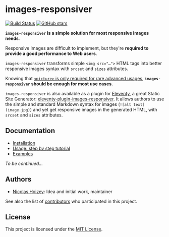 # images-responsiver

[![Build Status](https://travis-ci.org/nhoizey/images-responsiver.svg?branch=master)](https://travis-ci.org/nhoizey/images-responsiver)
[![GitHub stars](https://img.shields.io/github/stars/nhoizey/images-responsiver.svg?style=social)](https://github.com/nhoizey/images-responsiver/stargazers)

**`images-responsiver` is a simple solution for most responsive images needs**.

Responsive Images are difficult to implement, but they're **required to provide a good performance to Web users**.

`images-responsiver` transforms simple `<img src="…">` HTML tags into better responsive images syntax with `srcset` and `sizes` attributes.

Knowing that [`<picture>` is only required for rare advanced usages](https://cloudfour.com/thinks/dont-use-picture-most-of-the-time/), **`images-responsiver` should be enough for most use cases**.

`images-responsiver` is also available as a plugin for [Eleventy](https://www.11ty.dev/), a great Static Site Generator: [eleventy-plugin-images-responsiver](https://github.com/nhoizey/eleventy-plugin-images-responsiver). It allows authors to use the simple and standard Markdown syntax for images (`![alt text](image.jpg)`) and yet get responsive images in the generated HTML, with `srcset` and `sizes` attributes.

## Documentation

- [Installation](https://nhoizey.github.io/images-responsiver/installation.html)
- [Usage: step by step tutorial](https://nhoizey.github.io/images-responsiver/usage.html)
- [Examples](https://nhoizey.github.io/images-responsiver/examples.html)

*To be continued…*

## Authors

- [Nicolas Hoizey](https://github.com/nhoizey): Idea and initial work, maintainer

See also the list of [contributors](https://github.com/nhoizey/images-responsiver/contributors) who participated in this project.

## License

This project is licensed under the [MIT License](LICENSE.md).
